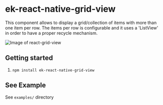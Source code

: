 # ek-react-native-grid-view

This component allows to display a grid/collection of items with more than one item per row. The items per row is configurable and it uses a 'ListView' in order to have a proper recycle mechanism.

![Image of react-grid-view](screen1.jpg)

## Getting started

1. `npm install ek-react-native-grid-view`

## See Example

See `examples/` directory